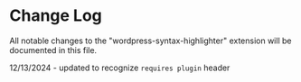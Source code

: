 # Change Log

All notable changes to the "wordpress-syntax-highlighter" extension will be documented in this file.

12/13/2024 - updated to recognize `requires plugin` header